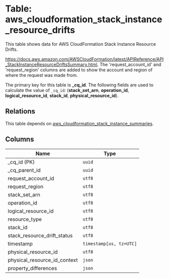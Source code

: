 # Table: aws_cloudformation_stack_instance_resource_drifts

This table shows data for AWS CloudFormation Stack Instance Resource Drifts.

https://docs.aws.amazon.com/AWSCloudFormation/latest/APIReference/API_StackInstanceResourceDriftsSummary.html.
The 'request_account_id' and 'request_region' columns are added to show the account and region of where the request was made from.

The primary key for this table is **_cq_id**.
The following fields are used to calculate the value of `_cq_id`: (**stack_set_arn**, **operation_id**, **logical_resource_id**, **stack_id**, **physical_resource_id**).
## Relations

This table depends on [aws_cloudformation_stack_instance_summaries](aws_cloudformation_stack_instance_summaries.md).

## Columns

| Name          | Type          |
| ------------- | ------------- |
|_cq_id (PK)|`uuid`|
|_cq_parent_id|`uuid`|
|request_account_id|`utf8`|
|request_region|`utf8`|
|stack_set_arn|`utf8`|
|operation_id|`utf8`|
|logical_resource_id|`utf8`|
|resource_type|`utf8`|
|stack_id|`utf8`|
|stack_resource_drift_status|`utf8`|
|timestamp|`timestamp[us, tz=UTC]`|
|physical_resource_id|`utf8`|
|physical_resource_id_context|`json`|
|property_differences|`json`|
